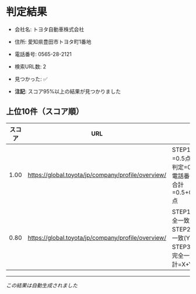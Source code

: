 # 判定結果

- 会社名: トヨタ自動車株式会社
- 住所: 愛知県豊田市トヨタ町1番地
- 電話番号: 0565-28-2121
- 検索URL数: 2
- 見つかった: ✅

- **注記**: スコア95%以上の結果が見つかりました

## 上位10件（スコア順）

| スコア | URL | 判定理由 |
|-------|-----|----------|
| 1.00 | https://global.toyota/jp/company/profile/overview/ | STEP1:会社名判定=0.5点, STEP2:住所判定=0.25点, STEP3:電話番号判定=0.25点, 合計=0.5+0.25+0.25=1.0点 |
| 0.80 | https://global.toyota/jp/company/profile/overview/ | STEP1:会社名判定=完全一致(X=0.5), STEP2:住所判定=完全一致(Y=0.25), STEP3:電話番号判定=完全一致(Z=0.25), 合計=X+Y+Z点 |

---
*この結果は自動生成されました*
